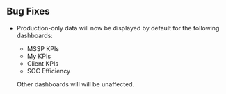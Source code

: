 ## Bug Fixes
- Production-only data will now be displayed by default for the following dashboards: 
  - MSSP KPIs
  - My KPIs
  - Client KPIs
  - SOC Efficiency
  
  Other dashboards will will be unaffected.
